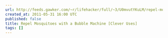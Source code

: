 ```yaml
---
url: http://feeds.gawker.com/~r/lifehacker/full/~3/U0mvutYKuLM/repel-mosquitoes-with-a-bubble-machine
created_at: 2011-05-31 16:00 UTC
published: false
title: Repel Mosquitoes with a Bubble Machine [Clever Uses]
tags: []
---
```



